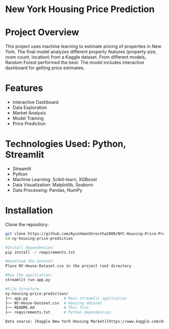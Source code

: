 # New York Housing Price Prediction

# Project Overview
This project uses machine learning to estimate pricing of properties in New York. The final model analyzes different property features (property size, room count, location) from a Kaggle dataset. From different models, Random Forest performed the best. The model includes interactive dashboard for getting price estimates.

# Features 
- Interactive Dashboard
- Data Exploration
- Market Analysis
- Model Training
- Price Prediction

# Technologies Used: Python, Streamlit
- Streamlit
- Python
- Machine Learning: Scikit-learn, XGBoost
- Data Visualization: Matplotlib, Seaborn
- Data Processing: Pandas, NumPy

# Installation 
Clone the repository:
   ```bash
   git clone https://github.com/AyushmanShrestha2000/NYC-Housing-Price-Prediction
   cd ny-housing-price-prediction

#Install dependencies:
pip install -r requirements.txt

#Download the dataset:
Place NY-House-Dataset.csv in the project root directory

#Run the application:
streamlit run app.py

#File Structure 
ny-housing-price-prediction/
├── app.py                # Main Streamlit application
├── NY-House-Dataset.csv  # Housing dataset 
├── README.md             # This file
├── requirements.txt      # Python dependencies

Data source: [Kaggle New York Housing Market](https://www.kaggle.com/datasets/nelgiriyewithana/new-york-housing-market?resource=download)
